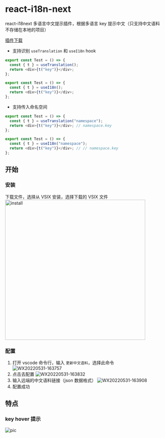 # react-i18n-next

react-i18next 多语言中文提示插件，根据多语言 key 提示中文（只支持中文语料不存储在本地的项目）

[插件下载](https://git.duowan.com/dengmingyu1/vscode-react-i18n-next/-/raw/master/react-i18n-next-0.0.1.vsix?inline=false)

- 支持识别 `useTranslation` 和 `useI18n` hook

```javascript
export const Test = () => {
  const { t } = useTranslation();
  return <div>{t("key")}</div>;
};
```

```javascript
export const Test = () => {
  const { t } = useI18n();
  return <div>{t("key")}</div>;
};
```

- 支持传入命名空间

```javascript
export const Test = () => {
  const { t } = useTranslation("namespace");
  return <div>{t("key")}</div>; // namespace.key
};
```

```javascript
export const Test = () => {
  const { t } = useI18n("namespace");
  return <div>{t("key")}</div>; // // namespace.key
};
```

## 开始

### 安装

下载文件，选择从 VSIX 安装，选择下载的 VSIX 文件
<img width="452" alt="install" src="https://user-images.githubusercontent.com/20468805/171160229-7c7e1aeb-e28d-4788-a56b-c19cb888214e.png">

### 配置

1. 打开 vscode 命令行，输入 `更新中文语料`，选择此命令
   ![WX20220531-163757](https://user-images.githubusercontent.com/20468805/171149606-d510619c-339d-4e23-8ab4-cfc3acde218c.png)
2. 点击去配置
   ![WX20220531-163832](https://user-images.githubusercontent.com/20468805/171149907-3729fee3-7650-4091-83f9-19a505c808d0.png)
3. 输入远端的中文语料链接（json 数据格式）
   ![WX20220531-163908](https://user-images.githubusercontent.com/20468805/171150017-5d34b30c-9aac-42e9-989f-b9ee86e13c2e.png)
4. 配置成功

## 特点

### key hover 提示

![pic](https://user-images.githubusercontent.com/20468805/171150219-f9991216-025b-45dc-9add-46fdee75899e.png)

